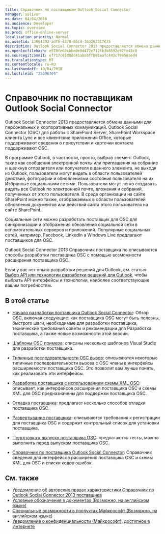 ```yaml
---
title: Справочник по поставщикам Outlook Social Connector
manager: soliver
ms.date: 04/04/2016
ms.audience: Developer
ms.topic: overview
ms.prod: office-online-server
localization_priority: Normal
ms.assetid: 13661393-adf6-4870-86c4-303262317675
description: Outlook Social Connector 2013 предоставляется обмена данными для персональных и корпоративных коммуникаций.
ms.openlocfilehash: e570fe69cbbe0e8d472e712fb3b8592c97fe43c0
ms.sourcegitcommit: ef717c65d8dd41ababffb01eafc443c79950aed4
ms.translationtype: MT
ms.contentlocale: ru-RU
ms.lasthandoff: 10/04/2018
ms.locfileid: "25396704"
---
```

# <a name="outlook-social-connector-provider-reference"></a>Справочник по поставщикам Outlook Social Connector

Outlook Social Connector 2013 предоставляется обмена данными для персональных и корпоративных коммуникаций. Outlook Social Connector (OSC) для работы с SharePoint Server, SharePoint Workspace клиента Lync и все клиентские приложения Office, которые поддерживают сведения о присутствии и карточки контакта поддерживают OSC. 

В программе Outlook, в частности, просто, выбрав элемент Outlook, такие как сообщения электронной почты или приглашения на собрание и щелкнув отправителя или получателя в данного элемента, не выходя из Outlook, пользователи могут видеть в области пользователей действий, фотографии и обновлениями состояния пользователя на их Избранные социальными сетями. Пользователи могут легко создавать видеть все Outlook по электронной почте, вложения и собраний, полученных от этого пользователя. В среде организации на сайте SharePoint можно также, отображаемых в области пользователей обновления документов или действий сайта этого пользователя на сайте SharePoint.
  
Социальные сети можно разработать поставщик для OSC для синхронизации и отображения обновления социальной сети в вспомогательных серверов и приложений. Популярные социальных сетей, например, Facebook, LinkedIn а Windows Live предлагают поставщиков для OSC. 
  
Outlook Social Connector 2013 Справочник поставщика по описываются способы разработки поставщика OSC с помощью возможности расширения поставщика OSC. 
  
Если у вас нет опыта разработки решений для Outlook, см. статью [Выбор API или технологии разработки решений для Outlook](../selecting-an-api-or-technology-for-developing-solutions-for-outlook.md), чтобы выбрать API-интерфейсы и технологии, наиболее соответствующие вашим потребностям. 
  
## <a name="in-this-section"></a>В этой статье

- [Начало разработки поставщика Outlook Social Connector](getting-started-with-developing-an-outlook-social-connector-provider.md): Обзор OSC, включая следующие: как поставщика OSC могут быть полезны, быстрого шаги, необходимые для разработки поставщика, технические требования советы и рекомендации для Разработка поставщика, а также новые возможности этой версии.
    
- [Шаблоны OSC примера](osc-sample-templates.md): описаны несколько шаблонов Visual Studio для разработки поставщика.
    
- [Типичные последовательности OSC вызов](osc-typical-calling-sequences.md): описываются некоторые типичные последовательности вызова с OSC члены в интерфейсы расширяемости поставщика OSC. Это позволит вам лучше понять, как реализовать эти интерфейсы.
    
- [Разработка поставщика с использованием схемы XML OSC](developing-a-provider-with-the-osc-xml-schema.md): описывает, как интерфейсов расширения поставщика OSC и схемы XML для OSC предназначены для поддержки поставщика OSC.
    
- [Отладка поставщика](debugging-a-provider.md): предлагает несколько способов отладки поставщика OSC.
    
- [Развертывание поставщика](deploying-a-provider.md): описываются требования к регистрации для поставщика OSC и содержит контрольный список для установки поставщика.
    
- [Подготовка к выпуску поставщика OSC](getting-ready-to-release-an-osc-provider.md): предлагаются тесты, можно выполнить перед выпуском поставщика OSC.
    
- [Справочник по поставщика Outlook Social Connector](outlook-social-connector-provider-reference-0.md): Справочник сведения для интерфейсов расширения поставщика OSC и схемы XML для OSC и списки кодов ошибок.
    
## <a name="see-also"></a>См. также

- [Уведомление об авторских правах характеристики Справочник по Outlook Social Connector 2013 поставщика](outlook-social-connector-2013-provider-reference-copyright-notice.md) 
- [Условные обозначения в документах (Возможно, на английском языке)](https://msdn.microsoft.com/office/aa905365.aspx)   
- [Специальные возможности в продуктах Майкрософт (Возможно, на английском языке)](https://www.microsoft.com/enable/products/default.aspx)  
- [Уведомление о конфиденциальности (Майкрософт), доступное в Интернете](https://privacy.microsoft.com/en-us/privacystatement)
    

